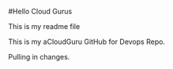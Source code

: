 #Hello Cloud Gurus

 This is my readme file

This is my aCloudGuru GitHub for Devops Repo.

Pulling in changes.
